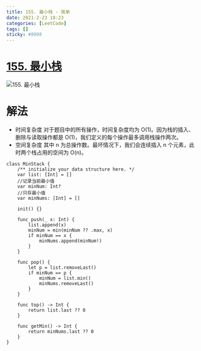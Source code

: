 ```yaml
---
title: 155. 最小栈 - 简单
date: 2021-2-23 18:23
categories: [LeetCode]
tags: []
sticky: #9999
---
```


# [155. 最小栈](https://leetcode-cn.com/problems/min-stack/)

![155. 最小栈](https://files.catbox.moe/g135og.png)

# 解法

- 时间复杂度
  对于题目中的所有操作，时间复杂度均为 O(1)。因为栈的插入、删除与读取操作都是
  O(1)，我们定义的每个操作最多调用栈操作两次。
- 空间复杂度
  其中 n 为总操作数。最坏情况下，我们会连续插入 n 个元素，此时两个栈占用的空间为 O(n)。

```
class MinStack {
    /** initialize your data structure here. */
    var list: [Int] = []
    //记录当前最小值
    var minNum: Int?
    //只存最小值
    var minNums: [Int] = []

    init() {}

    func push(_ x: Int) {
        list.append(x)
        minNum = min(minNum ?? .max, x)
        if minNum == x {
            minNums.append(minNum!)
        }
    }

    func pop() {
        let p = list.removeLast()
        if minNum == p {
            minNum = list.min()
            minNums.removeLast()
        }
    }

    func top() -> Int {
        return list.last ?? 0
    }

    func getMin() -> Int {
        return minNums.last ?? 0
    }
}

```
